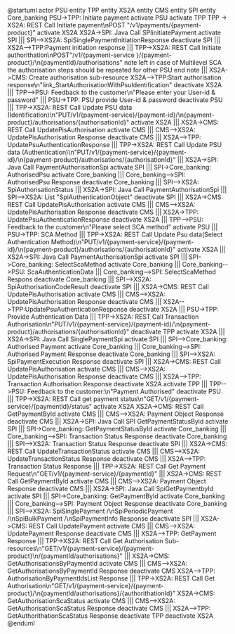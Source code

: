 @startuml
actor PSU
entity TPP
entity XS2A
entity CMS
entity SPI
entity Core_banking
PSU->TPP: Initiate payment
activate PSU
activate TPP
TPP -> XS2A: REST Call Initiate payment\nPOST "/v1/payments/{payment-product}"
activate XS2A
XS2A->SPI: Java Call SPIinitiatePayment
activate SPI
|||
SPI-->XS2A: SpiSinglePaymentInitiationResponse
deactivate SPI
|||
XS2A-->TPP:Payment initiation response
|||
TPP->XS2A: REST Call Initiate authorithation\nPOST"/v1/{payment-service }/{payment-product}/\n{paymentId}/authorisations"
note left
         in case of Multilevel SCA
         the authorisation steps
         should be repeated for other PSU
end note
|||
XS2A->CMS: Create authorisation sub-resource
XS2A-->TPP:Start authorisation response\n"link_StartAuthorisationWithPsuIdentification"
deactivate XS2A
|||
TPP-->PSU: Feedback to the customer\n"Please enter your User-id & password"
|||
PSU->TPP: PSU provide User-id & password
deactivate PSU
|||
TPP->XS2A: REST Call Update PSU data (Identification)\n"PUT/v1/{payment-service}/{payment-id}/\n{payment-product}/authorisations/{authorisationId}"
activate XS2A
|||
XS2A->CMS: REST Call UpdatePisAuthorisation
activate CMS
|||
CMS-->XS2A: UpdatePisAuthorisation Response
deactivate CMS
|||
XS2A-->TPP: UpdatePsuAuthenticationResponse
|||
TPP->XS2A: REST Call Update PSU data (Authentication)\n"PUT/v1/{payment-service}/{payment-id}/\n{payment-product}/authorisations/{authorisationId}"
|||
XS2A->SPI: Java Call PaymentAuthorisationSpi
activate SPI
|||
SPI->Core_banking: AuthorisedPsu
activate Core_banking
|||
Core_banking-->SPI: AuthorisedPsu Response
deactivate Core_banking
|||
SPI-->XS2A: SpiAuthorisationStatus
|||
XS2A->SPI: Java Call PaymentAuthorisationSpi
|||
SPI-->XS2A: List "SpiAuthenticationObject"
deactivate SPI
|||
XS2A->CMS: REST Call UpdatePisAuthorisation
activate CMS
|||
CMS-->XS2A: UpdatePisAuthorisation Response
deactivate CMS
|||
XS2A->TPP: UpdatePsuAuthenticationResponse
deactivate XS2A
|||
TPP-->PSU: Feedback to the customer\n"Please select SCA method"
activate PSU
|||
PSU->TPP: SCA Method
|||
TPP->XS2A: REST Call Update Psu data(Select Authentication Method)\n"PUT/v1/{payment-service}/{payment-id}/\n{payment-product}/authorisations/{authorisationId}"
activate XS2A
|||
XS2A->SPI: Java Call PaymentAuthorisationSpi
activate SPI
|||
SPI->Core_banking: SelectScaMethod
activate Core_banking
|||
Core_banking-->PSU: ScaAuthenticationData
|||
Core_banking-->SPI: SelectScaMethod Respons
deactivate Core_banking
|||
SPI-->XS2A: SpiAuthorisationCodeResult
deactivate SPI
|||
XS2A->CMS: REST Call UpdatePisAuthorisation
activate CMS
|||
CMS-->XS2A: UpdatePisAuthorisation Response
deactivate CMS
|||
XS2A-->TPP:UpdatePsuAuthenticationResponse
deactivate XS2A
|||
PSU->TPP: Provide Authentication Data
|||
TPP->XS2A: REST Call Transaction Authorisation\n"PUT/v1/{payment-service}/{payment-id}/\n{payment-product}/authorisations/{authorisationId}"
deactivate TPP
activate XS2A
|||
XS2A->SPI: Java Call SinglePaymentSpi
activate SPI
|||
SPI-->Core_banking: Authorised Payment
activate Core_banking
|||
Core_banking-->SPI: Authorised Payment Response 
deactivate Core_banking
|||
SPI-->XS2A: SpiPaymentExecution Response
deactivate SPI
|||
XS2A->CMS: REST Call UpdatePisAuthorisation
activate CMS
|||
CMS-->XS2A: UpdatePisAuthorisation Response
deactivate CMS
|||
XS2A-->TPP: Transaction Authorisation Response
deactivate XS2A
activate TPP
|||
TPP-->PSU: Feedback to the customer:\n"Payment Authorised"
deactivate PSU
|||
TPP->XS2A: REST Call get payment status\n"GET/v1/{payment-service}/{paymentId}/status"
activate XS2A
XS2A->CMS: REST Call GetPaymentById 
activate CMS
|||
CMS-->XS2A: Payment Object Response
deactivate CMS
|||
XS2A->SPI: Java Call SPI GetPaymentStatusByid
activate SPI
|||
SPI->Core_banking: GetPaymentStatusById
activate Core_banking
|||
Core_banking-->SPI: Transaction Status Response
deactivate Core_banking
|||
SPI-->XS2A: Transaction Status Response
deactivate SPI
|||
XS2A->CMS: REST Call UpdateTransactionStatus
activate CMS
|||
CMS-->XS2A: UpdateTransactionStatus Response
deactivate CMS
|||
XS2A-->TPP: Transaction Status Response
|||
TPP->XS2A: REST Call Get Payment Request\n"GET/v1/{payment-service}/{paymentId}"
|||
XS2A->CMS: REST Call GetPaymentById 
activate CMS
|||
CMS-->XS2A: Payment Object Response
deactivate CMS
|||
XS2A->SPI: Java Call SpiGetPaymentbyId
activate SPI
|||
SPI->Core_banking: GetPaymentById
activate Core_banking
|||
Core_banking-->SPI: Payment Object Response
deactivate Core_banking
|||
SPI-->XS2A: SpiSinglePayment /\nSpiPeriodicPayment /\nSpiBulkPayment /\nSpiPaymentInfo            Response
deactivate SPI
|||
XS2A->CMS: REST Call UpdatePayment
activate CMS
|||
CMS-->XS2A: UpdatePayment Response
deactivate CMS
|||
XS2A-->TPP: GetPayment Response
|||
TPP->XS2A: REST Call Get Authorisation Sub-resources\n"GET/v1/{payment-service}/{payment-product}\n/{paymentId/authorisations}"
|||
XS2A->CMS: GetAuthorisationsByPaymentId
activate CMS
|||
CMS-->XS2A: GetAuthorisationsByPaymentId Response
deactivate CMS
XS2A-->TPP: AuthorisationByPaymentIdsList Response
|||
TPP->XS2A: REST Call Get Authorisation\n"GET/v1/{payment-service}/{payment-product}/\n{paymentId/authorisations}/{authorithationId}"
XS2A->CMS: GetAuthorisationScaStatus
activate CMS
|||
CMS-->XS2A: GetAuthorisationScaStatus Response
deactivate CMS
|||
XS2A-->TPP: GetAuthorithationScaStatus Response
deactivate TPP
deactivate XS2A
@enduml
